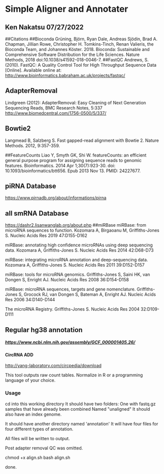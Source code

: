 # Simple Aligner and Annotater
## Ken Nakatsu 07/27/2022

##Citations
##Bioconda
Grüning, Björn, Ryan Dale, Andreas Sjödin, Brad A. Chapman, Jillian Rowe, Christopher H. Tomkins-Tinch, Renan Valieris, the Bioconda Team, and Johannes Köster. 2018. Bioconda: Sustainable and Comprehensive Software Distribution for the Life Sciences. Nature Methods, 2018 doi:10.1038/s41592-018-0046-7.
##FastQC
Andrews, S. (2010). FastQC:  A Quality Control Tool for High Throughput Sequence Data [Online]. Available online at: http://www.bioinformatics.babraham.ac.uk/projects/fastqc/
## AdapterRemoval
Lindgreen (2012): AdapterRemoval: Easy Cleaning of Next Generation Sequencing Reads, BMC Research Notes, 5:337 http://www.biomedcentral.com/1756-0500/5/337/
## Bowtie2
Langmead B, Salzberg S. Fast gapped-read alignment with Bowtie 2. Nature Methods. 2012, 9:357-359.

##FeatureCounts
Liao Y, Smyth GK, Shi W. featureCounts: an efficient general purpose program for assigning sequence reads to genomic features. Bioinformatics. 2014 Apr 1;30(7):923-30. doi: 10.1093/bioinformatics/btt656. Epub 2013 Nov 13. PMID: 24227677.
## piRNA Database
 https://www.pirnadb.org/about/informations/pirna
## all smRNA Database
https://dashr2.lisanwanglab.org/about.php
##miRBase
miRBase: from microRNA sequences to function.
Kozomara A, Birgaoanu M, Griffiths-Jones S.
Nucleic Acids Res 2019 47:D155-D162

miRBase: annotating high confidence microRNAs using deep sequencing data.
Kozomara A, Griffiths-Jones S.
Nucleic Acids Res 2014 42:D68-D73

miRBase: integrating microRNA annotation and deep-sequencing data.
Kozomara A, Griffiths-Jones S.
Nucleic Acids Res 2011 39:D152-D157

miRBase: tools for microRNA genomics.
Griffiths-Jones S, Saini HK, van Dongen S, Enright AJ.
Nucleic Acids Res 2008 36:D154-D158

miRBase: microRNA sequences, targets and gene nomenclature.
Griffiths-Jones S, Grocock RJ, van Dongen S, Bateman A, Enright AJ.
Nucleic Acids Res 2006 34:D140-D144

The microRNA Registry.
Griffiths-Jones S.
Nucleic Acids Res 2004 32:D109-D111

## Regular hg38 annotation
##### https://www.ncbi.nlm.nih.gov/assembly/GCF_000001405.26/

#### CircRNA **ADD**
http://yang-laboratory.com/circpedia/download



This tool outputs raw count tables. Normalize in R or a programming language of your choice. 

### Usage

cd into this working directory
It should have two folders: 
One with fastq.gz samples that have already been combined
    Named "unaligned"
    It should also have an index genome.
    
It should have another directory named 'annotation'
    It will have four files for four different types of
     annotation.
     
All files will be written to output. 

Post adapter removal QC was omitted.  



chmod +x align.sh
bash align.sh

done.
